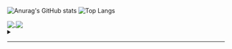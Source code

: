 ![Anurag's GitHub stats](https://github-readme-stats.vercel.app/api?username=darko5r&theme=transparent&show_icons=true&hide_border=true&text_bold=true&card_width=200) ![Top Langs](https://github-readme-stats.vercel.app/api/top-langs/?username=darko5r&layout=compact&theme=transparent&hide_border=true&text_bold=true&card_width=280)


<a href="https://github.com/anuraghazra/github-readme-stats](https://github-readme-stats.vercel.app/api?username=darko5r&theme=transparent&show_icons=true&hide_border=true&text_bold=true&card_width=200">
  <img align="center" src="https://github-readme-stats.vercel.app/api/pin/?username=anuraghazra&repo=github-readme-stats" />
</a>
<a href="https://github.com/anuraghazra/convoychat">
  <img align="center" src="https://github-readme-stats.vercel.app/api/pin/?username=anuraghazra&repo=convoychat" />
</a>


<details>
<summary>

_______

</summary>

Check later...

</details>

